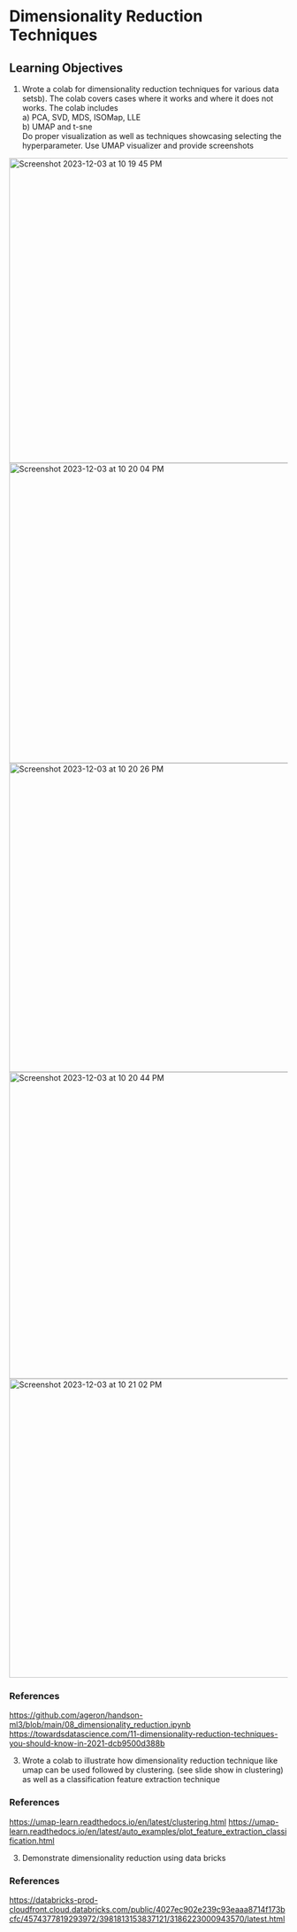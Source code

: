 # Dimensionality Reduction Techniques
## Learning Objectives
1) Wrote a colab for dimensionality reduction techniques for various data setsb). The colab covers cases where it works and where it does not works. The colab includes <br>
a) PCA, SVD, MDS, ISOMap, LLE <br>
b) UMAP and t-sne <br>
Do proper visualization as well as techniques showcasing selecting the hyperparameter. Use UMAP visualizer and provide screenshots
<img width="551" alt="Screenshot 2023-12-03 at 10 19 45 PM" src="https://github.com/kellynguyvn/Dimensionality-reduction-techniques/assets/80297074/00ef038a-38d5-45cc-a59b-7dd8ef832975">
<img width="542" alt="Screenshot 2023-12-03 at 10 20 04 PM" src="https://github.com/kellynguyvn/Dimensionality-reduction-techniques/assets/80297074/520e0b69-badb-4b8c-9017-b1cdf773df11">
<img width="558" alt="Screenshot 2023-12-03 at 10 20 26 PM" src="https://github.com/kellynguyvn/Dimensionality-reduction-techniques/assets/80297074/b76c57c4-77db-468c-8b8e-5c496aa2cd1a">
<img width="554" alt="Screenshot 2023-12-03 at 10 20 44 PM" src="https://github.com/kellynguyvn/Dimensionality-reduction-techniques/assets/80297074/1b4aa968-e1a0-4ceb-9b58-aa8f6896835b">
<img width="540" alt="Screenshot 2023-12-03 at 10 21 02 PM" src="https://github.com/kellynguyvn/Dimensionality-reduction-techniques/assets/80297074/89c16525-2055-47e5-a667-cb8fb749fcbb">




### References
https://github.com/ageron/handson-ml3/blob/main/08_dimensionality_reduction.ipynb
https://towardsdatascience.com/11-dimensionality-reduction-techniques-you-should-know-in-2021-dcb9500d388b

 

3) Wrote a colab to illustrate how dimensionality reduction technique like umap can be used followed by clustering. (see slide show in clustering) as well as a classification feature extraction technique

### References
https://umap-learn.readthedocs.io/en/latest/clustering.html
https://umap-learn.readthedocs.io/en/latest/auto_examples/plot_feature_extraction_classification.html

 

3) Demonstrate dimensionality reduction using data bricks

 
### References
https://databricks-prod-cloudfront.cloud.databricks.com/public/4027ec902e239c93eaaa8714f173bcfc/4574377819293972/3981813153837121/3186223000943570/latest.html

 
